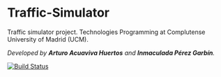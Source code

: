 # Traffic-Simulator
Traffic simulator project. Technologies Programming at Complutense University of Madrid (UCM).

<i>Developed by <b>Arturo Acuaviva Huertos</b> and <b>Inmaculada Pérez Garbín</b>.</i>

[![Build Status](
https://travis-ci.com/Inmapg/Text-Traffic-Simulator.svg?token=R1rchsymsqfKbHxgdbb6&branch=master)](https://travis-ci.com/Inmapg/Text-Traffic-Simulator)
